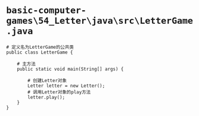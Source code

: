 # `basic-computer-games\54_Letter\java\src\LetterGame.java`

```
# 定义名为LetterGame的公共类
public class LetterGame {

    # 主方法
    public static void main(String[] args) {

        # 创建Letter对象
        Letter letter = new Letter();
        # 调用Letter对象的play方法
        letter.play();
    }
}
```